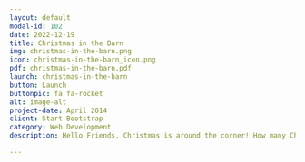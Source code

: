```yaml
---
layout: default
modal-id: 102
date: 2022-12-19
title: Christmas in the Barn
img: christmas-in-the-barn.png
icon: christmas-in-the-barn_icon.png
pdf: christmas-in-the-barn.pdf
launch: christmas-in-the-barn
button: Launch
buttonpic: fa fa-rocket
alt: image-alt
project-date: April 2014
client: Start Bootstrap
category: Web Development
description: Hello Friends, Christmas is around the corner! How many Christmas trees do you have in your house? There’s just one in Reading Buddy’s house. But, in today’s story, two Christmas trees are delivered to a boy’s house. What will the boy do with the second Christmas tree? Let Reading Buddy read you this story called Christmas in the Barn.  

---
```

